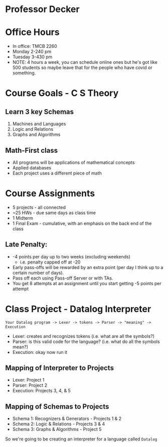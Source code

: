 # Professor Decker

# Office Hours
* In office: TMCB 2260
* Monday 2-240 pm
* Tuesday 3-430 pm
* NOTE: 4 hours a week, you can schedule online ones but he's got like 500 students so maybe leave that for the people who have covid or something.

# Course Goals - C S Theory
## Learn 3 key Schemas
  1. Machines and Languages
  2. Logic and Relations
  3. Graphs and Algorithms

## Math-First class
* All programs will be applications of mathematical concepts
* Applied databases
* Each project uses a different piece of math

# Course Assignments
* 5 projects - all connected
* ~25 HWs - due same days as class time
* 1 Midterm
* 1 Final Exam - cumulative, with an emphasis on the back end of the class

## Late Penalty:
* -4 points per day up to two weeks (excluding weekends)
  * i.e. penalty capped off at -20
* Early pass-offs will be rewarded by an extra point (per day I think up to a certain number of days).
* Pass off each using Pass-off Server or with TAs.
* You get 8 attempts at an assignment until you start getting -5 points per attempt

# Class Project - Datalog Interpreter
```
Your Datalog program -> Lexer -> tokens -> Parser -> "meaning" -> Execution
```

* Lexer: creates and recognizes tokens (i.e. what are all the symbols?)
* Parser: is this valid code for the language? (i.e. what do all the symbols mean?)
* Execution: okay now run it

## Mapping of Interpreter to Projects
* Lexer: Project 1
* Parser: Project 2
* Execution: Projects 3, 4, & 5

## Mapping of Schemas to Projects
* Schema 1: Recognizers & Generators - Projects 1 & 2
* Schema 2: Logic & Relations - Projects 3 & 4
* Schema 3: Graphs & Algorithms - Project 5

So we're going to be creating an interpreter for a language called `Datalog`
